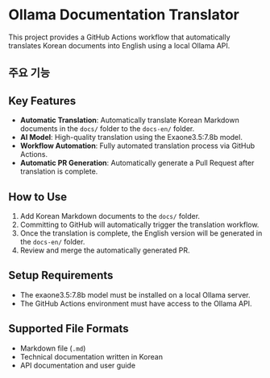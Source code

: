 # Ollama Documentation Translator

This project provides a GitHub Actions workflow that automatically translates Korean documents into English using a local Ollama API.

## 주요 기능

## Key Features

- **Automatic Translation**: Automatically translate Korean Markdown documents in the `docs/` folder to the `docs-en/` folder.
- **AI Model**: High-quality translation using the Exaone3.5:7.8b model.
- **Workflow Automation**: Fully automated translation process via GitHub Actions.
- **Automatic PR Generation**: Automatically generate a Pull Request after translation is complete.

## How to Use

1. Add Korean Markdown documents to the `docs/` folder.
2. Committing to GitHub will automatically trigger the translation workflow.
3. Once the translation is complete, the English version will be generated in the `docs-en/` folder.
4. Review and merge the automatically generated PR.

## Setup Requirements

- The exaone3.5:7.8b model must be installed on a local Ollama server.
- The GitHub Actions environment must have access to the Ollama API.

## Supported File Formats

- Markdown file (`.md`)
- Technical documentation written in Korean
- API documentation and user guide